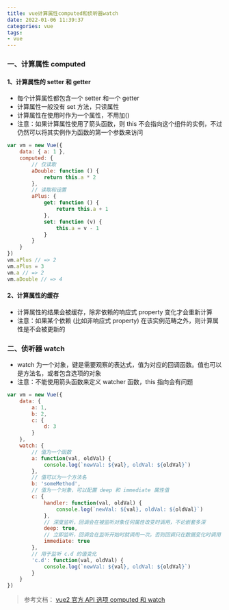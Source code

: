 ```yaml
---
title: vue计算属性computed和侦听器watch
date: 2022-01-06 11:39:37
categories: vue
tags:
- vue
---
```


### 一、计算属性 computed

#### 1、计算属性的 setter 和 getter

* 每个计算属性都包含一个 setter 和一个 getter
* 计算属性一般没有 set 方法，只读属性
* 计算属性在使用时作为一个属性，不用加()
* 注意：如果计算属性使用了箭头函数，则 this 不会指向这个组件的实例，不过仍然可以将其实例作为函数的第一个参数来访问

```javascript
var vm = new Vue({
    data: { a: 1 },
    computed: {
        // 仅读取
        aDouble: function () { 
            return this.a * 2 
        }, 
        // 读取和设置 
        aPlus: { 
            get: function () {
                return this.a + 1
            }, 
            set: function (v) { 
                this.a = v - 1 
            }
        } 
    }
})
vm.aPlus // => 2
vm.aPlus = 3 
vm.a // => 2 
vm.aDouble // => 4
```

#### 2、计算属性的缓存

* 计算属性的结果会被缓存，除非依赖的响应式 property 变化才会重新计算
* 注意：如果某个依赖 (比如非响应式 property) 在该实例范畴之外，则计算属性是不会被更新的

### 二、侦听器 watch

* watch 为一个对象，键是需要观察的表达式，值为对应的回调函数。值也可以是方法名，或者包含选项的对象
* 注意：不能使用箭头函数来定义 watcher 函数，this 指向会有问题

```js
var vm = new Vue({
    data: { 
        a: 1,
        b: 2,
        c: {
            d: 3
        }
    },
    watch: {
        // 值为一个函数
        a: function(val, oldVal) {
            console.log(`newVal: ${val}, oldVal: ${oldVal}`)
        },
        // 值可以为一个方法名
        b: 'someMethod',
        // 值为一个对象，可以配置 deep 和 immediate 属性值
        c: {
            handler: function(val, oldVal) {
                console.log(`newVal: ${val}, oldVal: ${oldVal}`)
            },
            // 深度监听，回调会在被监听对象任何属性改变时调用，不论嵌套多深
            deep: true,
            // 立即监听，回调会在监听开始时就调用一次。否则回调只在数据变化时调用
            immediate: true
        },
        // 用于监听 c.d 的值变化
        'c.d': function(val, oldVal) {
            console.log(`newVal: ${val}, oldVal: ${oldVal}`)
        }
    }
})
```

> 参考文档：
> [vue2 官方 API 选项 computed 和 watch](https://cn.vuejs.org/v2/api/#watch)
